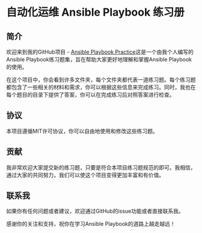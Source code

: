 # 自动化运维 Ansible Playbook 练习册

## 简介

欢迎来到我的GitHub项目 - [Ansible Playbook Practice](https://github.com/ZhaoKunqi/ansible-practice-book/)这是一个由我个人编写的Ansible Playbook练习题集，旨在帮助大家更好地理解和掌握Ansible Playbook的使用。

在这个项目中，你会看到许多文件夹，每个文件夹都代表一道练习题。每个练习题都包含了一些相关的材料和需求，你可以根据这些信息来完成练习。同时，我也在每个题目的目录下提供了答案，你可以在完成练习后对照答案进行检查。

## 协议

本项目遵循MIT许可协议，你可以自由地使用和修改这些练习题。

## 贡献

我非常欢迎大家提交新的练习题，只要是符合本项目练习题规范的即可。我相信，通过大家的共同努力，我们可以使这个项目变得更加丰富和有价值。

## 联系我

如果你有任何问题或者建议，欢迎通过GitHub的issue功能或者直接联系我。

感谢你的关注和支持，祝你在学习Ansible Playbook的道路上越走越远！
